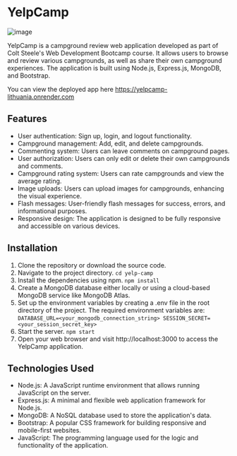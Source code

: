 # YelpCamp

![image](https://github.com/RiplisMartinkevicius/YelpCamp/assets/61363982/893b76f3-5cd7-4932-adbb-3e74cc42efd7)


YelpCamp is a campground review web application developed as part of Colt Steele's Web Development Bootcamp course. It allows users to browse and review various campgrounds, as well as share their own campground experiences. The application is built using Node.js, Express.js, MongoDB, and Bootstrap.

You can view the deployed app here https://yelpcamp-lithuania.onrender.com

## Features

* User authentication: Sign up, login, and logout functionality.
* Campground management: Add, edit, and delete campgrounds.
* Commenting system: Users can leave comments on campground pages.
* User authorization: Users can only edit or delete their own campgrounds and comments.
* Campground rating system: Users can rate campgrounds and view the average rating.
* Image uploads: Users can upload images for campgrounds, enhancing the visual experience.
* Flash messages: User-friendly flash messages for success, errors, and informational purposes.
* Responsive design: The application is designed to be fully responsive and accessible on various devices.

## Installation

1. Clone the repository or download the source code.
2. Navigate to the project directory.
`cd yelp-camp`
3. Install the dependencies using npm.
`npm install`
4. Create a MongoDB database either locally or using a cloud-based MongoDB service like MongoDB Atlas.
5. Set up the environment variables by creating a .env file in the root directory of the project. The required environment variables are:
`DATABASE_URL=<your_mongodb_connection_string>
SESSION_SECRET=<your_session_secret_key>`
6. Start the server.
`npm start`
7. Open your web browser and visit http://localhost:3000 to access the YelpCamp application.

## Technologies Used

* Node.js: A JavaScript runtime environment that allows running JavaScript on the server.
* Express.js: A minimal and flexible web application framework for Node.js.
* MongoDB: A NoSQL database used to store the application's data.
* Bootstrap: A popular CSS framework for building responsive and mobile-first websites.
* JavaScript: The programming language used for the logic and functionality of the application.
